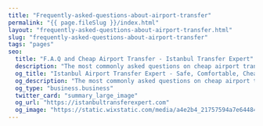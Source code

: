 ```yaml
---
title: "Frequently-asked-questions-about-airport-transfer"
permalink: "{{ page.fileSlug }}/index.html"
layout: "frequently-asked-questions-about-airport-transfer.html"
slug: "frequently-asked-questions-about-airport-transfer"
tags: "pages"
seo:
  title: "F.A.Q and Cheap Airport Transfer - Istanbul Transfer Expert"
  description: "The most commonly asked questions on cheap airport transfer. You'll also find useful information about your Istanbul trip."
  og_title: "Istanbul Airport Transfer Expert - Safe, Comfortable, Cheap"
  og_description: "The most commonly asked questions on cheap airport transfer. You'll also find useful information about your Istanbul trip."
  og_type: "business.business"
  twitter_card: "summary_large_image"
  og_url: "https://istanbultransferexpert.com"
  og_image: "https://static.wixstatic.com/media/a4e2b4_21757594a7e64484a3beaf5b956a2699~mv2.jpg/v1/fill/w_1349,h_726,al_c/a4e2b4_21757594a7e64484a3beaf5b956a2699~mv2.jpg"
---
```



